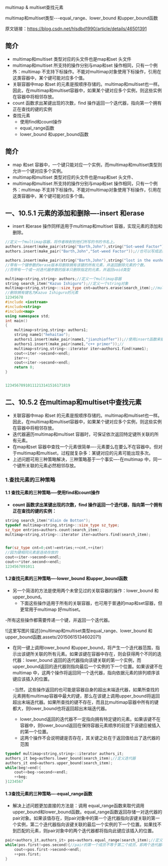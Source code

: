 multimap & multiset查找元素



multimap和multiset类型---equal_range、lower_bound 和upper_bound函数



原文链接：https://blog.csdn.net/hlsdbd1990/article/details/46501391

## 简介

- multimap和multiset 类型对应的头文件也是map和set 头文件
- multimap和multiset 所支持的操作分别与map和set 操作相同，只有一个例外：multimap 不支持下标操作。不能对multimap对象使用下标操作，引用在这类容器中，某个键可能对应多个值。
- 关联容器中map 和set 的元素是按顺序存储的。multimap和multiset也一样。因此，在multimap和multiset容器中，如果某个键对应多个实例，则这些实例在容器中将相邻存放。
- count 函数求出某键出现的次数，find 操作返回一个迭代器，指向第一个拥有正在查找的键的实例
- 查找元素
  - 使用find和count操作
  - equal_range函数
  - lower_bound 和upper_bound函数

## **简介**

- map 和set 容器中，一个键只能对应一个实例，而multimap和multiset类型则允许一个键对应多个实例。
- multimap和multiset 类型对应的头文件也是map和set 头文件、
- multimap和multiset 所支持的操作分别与map和set 操作相同，只有一个例外：multimap 不支持下标操作。不能对multimap对象使用下标操作，引用在这类容器中，某个键可能对应多个值。

## **一、10.5.1 元素的添加和删除—-insert 和erase**

- insert 和erase 操作同样适用于multimap和multiset 容器，实现元素的添加和删除。

```C++
//定义一个multimap容器，将作者映射到他们所写的书的书名上。
authors.insert(make_pair(string("Barth,John"),string("Sot-weed Factor")));//这样的映射可以为一个作者存储多个条目
authors.insert(make_pair("Barth,John","Sot-weed Factor"));//也可以写成这样

authors.insert(make_pair(string("Barth,John"),string("lost in the eunhouse")));//这样的映射可以为一个作者存储多个条目12345
//带有一个键参数的erase版本将删除拥有该键的所有元素，并返回删除元素的个数。
//而带有一个或一对迭代器参数的版本只删除指定的元素，并返回void类型

multimap<string,string> authors;//定义一个multimap容器
string search_item("Kazuo Ishiguro");//定义一个string对象 
multimap<string,string>::size_type cnt=authors.erase(search_item);//multimap<string,string>类型的size_type
//删除拥有键名为Kazuo Ishiguro的元素
12345678
#include <iostream>
#include<string>
#include<map>
using namespace std;
int main()
{
  	multimap<string,string> authors1;
	string name1("hehaitao");
	authors1.insert(make_pair(name1,"jianzhioffer"));//使用insert函数来插入元素
	authors1.insert(make_pair(name1,"c++ primer"));//
	multimap<string,string>::iterator iter=authors1.find(name1);
	cout<<iter->second<<endl;
	iter++;
	cout<<iter->second<<endl;
    return 0;
}


12345678910111213141516171819
```

## **二、10.5.2 在multimap和multiset中查找元素**

- 关联容器中map 和set 的元素是按顺序存储的。multimap和multiset也一样。因此，在multimap和multiset容器中，如果某个键对应多个实例，则这些实例在容器中将相邻存放。
- 迭代器遍历multimap和multiset 容器时，可保证依次返回特定键所关联的所有元素。
- 在map和set 容器中查找一个元素很简单—-元素要么在要么不在容器中。但对于multimap和multiset，过程就复杂多：某键对应的元素可能出现多次。
- 上述问题可用三种策略解决，三种策略基于一个事实—-在multimap 中，同一个键所关联的元素必然相邻存放。

### 1.查找元素的三种策略

#### 1.1 查找元素的三种策略—–使用find和count操作

- **count 函数求出某键出现的次数，find 操作返回一个迭代器，指向第一个拥有正在查找的键的实例：**

```c++
string search_item("Alain de Botton");
typedef multimap<string,string>::size_type sz_type;
sz_type entries=authors.count(search_item);
multimap<string,string>::iterator iter=authors.find(search_item);


for(sz_type cnt=0;cnt!=entries;++cnt,++iter)
//因为键相同元素是连续存放的
cout<<iter->second<<endl;
cout<<*iter.second<<endl;
1234567891011
```

#### 1.2查找元素的三种策略—-lower_bound 和upper_bound函数

- 另一个简洁的方法是使用两个未曾见过的关联容器的操作：lower_bound 和upper_bound。
  - 下面这些操作适用于所有的关联容器，也可用于普通的map和set容器，但更常用于multimap 好multiset。

-所有这些操作都需要传递一个键，并返回一个迭代器。

![这里写图片描述](multimap和multiset类型equal_range、lower_bound 和upper_bound函数.assets/20150615134602071)

- 在同一键上调用lower_bound 和upper_bound，将产生一个迭代器范围，指示出该键所关联的所有元素。如果该键在容器中存在，则会获得两个不同的迭代器：lower_bound 返回的迭代器指向该键关联的第一个实例，而upper_bound返回的迭代器则指向最后一个实例的下一个位置。如果该键不在multimap 中，这两个操作将返回同一个迭代器，指向依据元素的排列顺序该键应该插入的位置。

  -当然，这些操作返回的也可能是容器自身的超出末端迭代器，如果所查找的元素拥有multimap容器中最大的键，那么在该键上调用upper_bound将返回超出末端迭代器。如果所查找的键不存在，而且比multimap容器中所有的键都大，则lower_bound也将返回超出末端迭代器。

  - lower_bound返回的迭代器不一定指向拥有特定键的元素。如果该键不在容器中，则lower_bound返回在保持容器元素顺序的前提下该键应被插入的第一个位置。
  - 这两个操作不会说明键是否存在，其关键之处在于返回值给出了迭代器的范围

```C++
typedef multimap<string,string>::iterator authors_it;
authors_it beg=authors.lower_bound(search_item);//定义迭代器
authors_it end=authors.upper_bound(search_item);
while(beg!=end){
    cout<<beg->second<<endl;
    ++beg;
}1234567
```

#### **1.3查找元素的三种策略—-equal_range函数**

- 解决上述问题更加直接的方法是：调用 equal_range函数来取代调用upper_bound和lower_bound函数。equal_range函数返回存储一对迭代器的pair对象。如果该值存在，则pair对象中的第一个迭代器指向该键关联的第一个实例，第二个迭代器指向该键关联的最后一个实例的下一个位置。如果找不到匹配的元素，则pair对象中的两个迭代器都将指向此键应该插入的位置。

```c++
pair<authors_it,authors_it> pos=authors.equal_range(search_item);//定义一个pair 类型，该类型存放的都是迭代器
while(pos.first!=pos.second){//pair的第一个成员不等于第二个成员，即两个迭代器不等
	cout<<pos.first->second<<endl;
    ++pos.first;
}
```